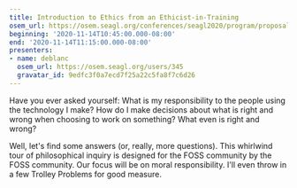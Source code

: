 ```yaml
---
title: Introduction to Ethics from an Ethicist-in-Training
osem_url: https://osem.seagl.org/conferences/seagl2020/program/proposals/813
beginning: '2020-11-14T10:45:00.000-08:00'
end: '2020-11-14T11:15:00.000-08:00'
presenters:
- name: deblanc
  osem_url: https://osem.seagl.org/users/345
  gravatar_id: 9edfc3f0a7ecd7f25a22c5fa8f7c6d26
---
```


Have you ever asked yourself: What is my responsibility to the people using the technology I make? How do I make decisions about what is right and wrong when choosing to work on something? What even is right and wrong?

Well, let's find some answers (or, really, more questions). This whirlwind tour of philosophical inquiry is designed for the FOSS community by the FOSS community. Our focus will be on moral responsibility. I'll even throw in a few Trolley Problems for good measure.
